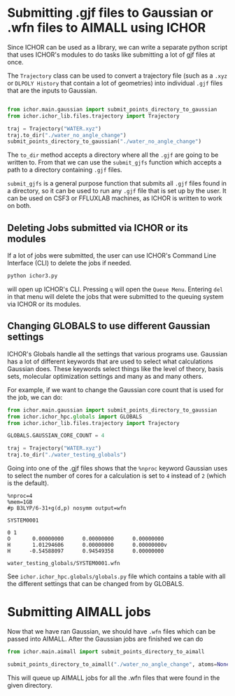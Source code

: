 # Submitting .gjf files to Gaussian or .wfn files to AIMALL using ICHOR

Since ICHOR can be used as a library, we can write a separate python script that uses ICHOR's modules to do tasks like submitting a lot of gjf files at once.

The `Trajectory` class can be used to convert a trajectory file (such as a `.xyz` or `DLPOLY History` that contain a lot of geometries) into individual `.gjf` files that are the inputs to Gaussian.

```python

from ichor.main.gaussian import submit_points_directory_to_gaussian
from ichor.ichor_lib.files.trajectory import Trajectory

traj = Trajectory("WATER.xyz")
traj.to_dir("./water_no_angle_change")
submit_points_directory_to_gaussian("./water_no_angle_change")
```

The `to_dir` method accepts a directory where all the `.gjf` are going to be written to. From that we can use the `submit_gjfs` function which accepts a path to a directory containing `.gjf` files.

`submit_gjfs` is a general purpose function that submits all `.gjf` files found in a directory, so it can be used to run any `.gjf` file that is set up by the user. It can be used on CSF3 or FFLUXLAB machines, as ICHOR is written to work on both.

## Deleting Jobs submitted via ICHOR or its modules

If a lot of jobs were submitted, the user can use ICHOR's Command Line Interface (CLI) to delete the jobs if needed.

```python
python ichor3.py
```

will open up ICHOR's CLI. Pressing `q` will open the `Queue Menu`. Entering `del` in that menu will delete the jobs that were submitted to the queuing system via ICHOR or its modules.

## Changing GLOBALS to use different Gaussian settings

ICHOR's Globals handle all the settings that various programs use. Gaussian has a lot of different keywords that are used to select what calculations Gaussian does. These keywords select things like the level of theory, basis sets, molecular optimization settings and many as and many others.

For example, if we want to change the Gaussian core count that is used for the job, we can do:

```python
from ichor.main.gaussian import submit_points_directory_to_gaussian
from ichor.ichor_hpc.globals import GLOBALS
from ichor.ichor_lib.files.trajectory import Trajectory

GLOBALS.GAUSSIAN_CORE_COUNT = 4

traj = Trajectory("WATER.xyz")
traj.to_dir("./water_testing_globals")
```

Going into one of the .gjf files shows that the `%nproc` keyword Gaussian uses to select the number of cores for a calculation is set to `4` instead of `2` (which is the default).

```
%nproc=4
%mem=1GB
#p B3LYP/6-31+g(d,p) nosymm output=wfn

SYSTEM0001

0 1
O       0.00000000      0.00000000      0.00000000
H       1.01294606      0.00000000      0.00000000v
H      -0.54588097      0.94549358      0.00000000

water_testing_globals/SYSTEM0001.wfn
```

See `ichor.ichor_hpc.globals/globals.py` file which contains a table with all the different settings that can be changed from by GLOBALS.

# Submitting AIMALL jobs

Now that we have ran Gaussian, we should have `.wfn` files which can be passed into AIMALL. After the Gaussian jobs are finished we can do

```python
from ichor.main.aimall import submit_points_directory_to_aimall

submit_points_directory_to_aimall("./water_no_angle_change", atoms=None)
```

This will queue up AIMALL jobs for all the .wfn files that were found in the given directory.